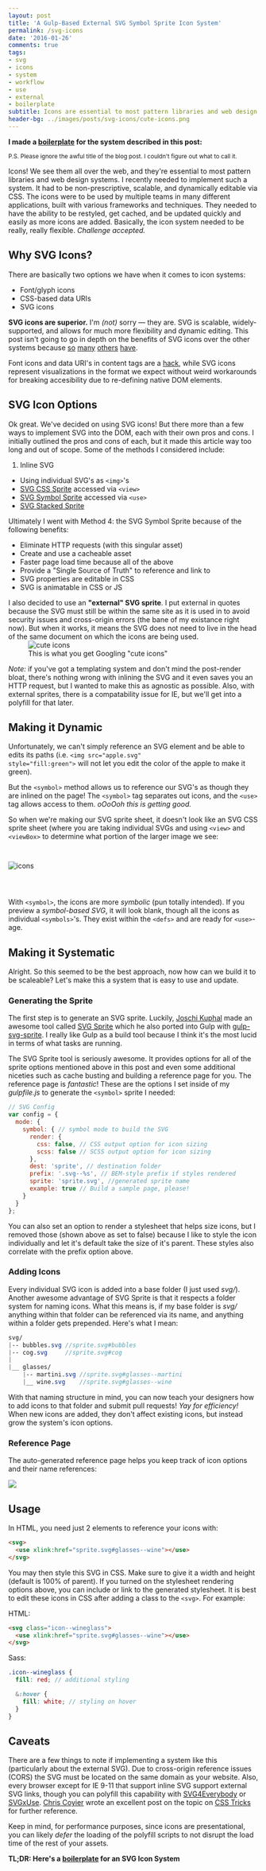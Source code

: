 ```yaml
---
layout: post
title: 'A Gulp-Based External SVG Symbol Sprite Icon System'
permalink: /svg-icons
date: '2016-01-26'
comments: true
tags:
- svg
- icons
- system
- workflow
- use
- external
- boilerplate
subtitle: Icons are essential to most pattern libraries and web design systems. Let's take a look at a scalable approach!
header-bg: ../images/posts/svg-icons/cute-icons.png
---
```


**I made a [boilerplate](https://github.com/una/svg-icon-system-boilerplate) for the system described in this post:**

<small>P.S. Please ignore the awful title of the blog post. I couldn't figure out what to call it.</small>

Icons! We see them all over the web, and they're essential to most pattern libraries and web design systems. I recently needed to implement such a system. It had to be non-prescriptive, scalable, and dynamically editable via CSS. The icons were to be used by multiple teams in many different applications, built with various frameworks and techniques. They needed to have the ability to be restyled, get cached, and be updated quickly and easily as more icons are added. Basically, the icon system needed to be really, really flexible. *Challenge accepted.*

## Why SVG Icons?

There are basically two options we have when it comes to icon systems:

- Font/glyph icons
- CSS-based data URIs
- SVG icons

**SVG icons are superior.** I'm *(not)* sorry &mdash; they are. SVG is scalable, widely-supported, and allows for much more flexibility and dynamic editing. This post isn't going to go in depth on the benefits of SVG icons over the other systems because [so](http://ianfeather.co.uk/ten-reasons-we-switched-from-an-icon-font-to-svg/) [many](http://www.sitepoint.com/icon-fonts-vs-svg-debate/) [others](https://medium.com/@webprolific/why-and-how-i-m-using-svg-over-fonts-for-icons-7241dab890f0) [have](https://css-tricks.com/icon-fonts-vs-svg/).

Font icons and data URI's in content tags are a [hack](http://una.im/Internet-is-hacks/#💁), while SVG icons represent visualizations in the format we expect without weird workarounds for breaking accesibility due to re-defining native DOM elements.

## SVG Icon Options

Ok great. We've decided on using SVG icons! But there more than a few ways to implement SVG into the DOM, each with their own pros and cons. I initially outlined the pros and cons of each, but it made this article way too long and out of scope. Some of the methods I considered include:

1. Inline SVG
* Using individual SVG's as `<img>`'s
* [SVG CSS Sprite](https://css-tricks.com/css-sprites/) accessed via `<view>`
* [SVG Symbol Sprite](https://css-tricks.com/svg-use-with-external-reference-take-2) accessed via `<use>`
* [SVG Stacked Sprite](http://simurai.com/blog/2012/04/02/svg-stacks/)

Ultimately I went with Method 4: the SVG Symbol Sprite because of the following benefits:

- Eliminate HTTP requests (with this singular asset)
- Create and use a cacheable asset
- Faster page load time because all of the above
- Provide a "Single Source of Truth" to reference and link to
- SVG properties are editable in CSS
- SVG is animatable in CSS or JS

I also decided to use an **"external" SVG sprite**. I put external in quotes because the SVG must still be within the same site as it is used in to avoid security issues and cross-origin errors (the bane of my existance right now). But when it works, it means the SVG does not need to live in the head of the same document on which the icons are being used.

<figure class="half--right" style="margin-top: -1em;">
  <img src="../../images/posts/svg-icons/cute-icons-2.jpg" alt="cute icons">
  <figcaption>This is what you get Googling "cute icons"</figcaption>
</figure>

*Note:* if you've got a templating system and don't mind the post-render bloat, there's nothing wrong with inlining the SVG and it even saves you an HTTP request, but I wanted to make this as agnostic as possible. Also, with external sprites, there is a compatability issue for IE, but we'll get into a polyfill for that later.

## Making it Dynamic

Unfortunately, we can't simply reference an SVG element and be able to edits its paths (i.e. <code>&lt;img src="apple.svg" style="fill:green"&gt;</code> will not let you edit the color of the apple to make it green).

But the `<symbol>` method allows us to reference our SVG's as though they are inlined on the page! The `<symbol>` tag separates out icons, and the `<use>` tag allows access to them. *oOoOoh this is getting good.*

So when we're making our SVG sprite sheet, it doesn't look like an SVG CSS sprite sheet (where you are taking individual SVGs and using `<view>` and `<viewBox>` to determine what portion of the larger image we see:

<img style="margin: 2em auto 3em" src="../../images/posts/svg-icons/icons.png" alt="icons">

With `<symbol>`, the icons are more *symbolic* (pun totally intended). If you preview a *symbol-based SVG*, it will look blank, though all the icons as individual `<symbols>`'s. They exist within the `<defs>` and are ready for `<use>`-age.

## Making it Systematic

Alright. So this seemed to be the best approach, now how can we build it to be scaleable? Let's make this a system that is easy to use and update.

### Generating the Sprite

The first step is to generate an SVG sprite. Luckily, [Joschi Kuphal](https://twitter.com/jkphl) made an awesome tool called [SVG Sprite](https://github.com/jkphl/svg-sprite) which he also ported into Gulp with [gulp-svg-sprite](https://github.com/jkphl/gulp-svg-sprite). I really like Gulp as a build tool because I think it's the most lucid in terms of what tasks are running.

The SVG Sprite tool is seriously awesome. It provides options for all of the sprite options mentioned above in this post and even some additional niceties such as cache busting and building a reference page for you. The reference page is *fantastic*! These are the options I set inside of my *gulpfile.js* to generate the `<symbol>` sprite I needed:

```js
// SVG Config
var config = {
  mode: {
    symbol: { // symbol mode to build the SVG
      render: {
        css: false, // CSS output option for icon sizing
        scss: false // SCSS output option for icon sizing
      },
      dest: 'sprite', // destination folder
      prefix: '.svg--%s', // BEM-style prefix if styles rendered
      sprite: 'sprite.svg', //generated sprite name
      example: true // Build a sample page, please!
    }
  }
};
```

You can also set an option to render a stylesheet that helps size icons, but I removed those (shown above as set to false) because I like to style the icon individually and let it's default take the size of it's parent. These styles also correlate with the prefix option above.

### Adding Icons

Every individual SVG icon is added into a base folder (I just used *svg/*). Another awesome advantage of SVG Sprite is that it respects a folder system for naming icons. What this means is, if my base folder is *svg/* anything within that folder can be referenced via its name, and anything within a folder gets prepended. Here's what I mean:

```scss
svg/
|-- bubbles.svg //sprite.svg#bubbles
|-- cog.svg     //sprite.svg#cog
|
|__ glasses/
    |-- martini.svg //sprite.svg#glasses--martini
    |__ wine.svg    //sprite.svg#glasses--wine

```

With that naming structure in mind, you can now teach your designers how to add icons to that folder and submit pull requests! *Yay for efficiency!* When new icons are added, they don't affect existing icons, but instead grow the system's icon options.

### Reference Page

The auto-generated reference page helps you keep track of icon options and their name references:

![](../../images/posts/svg-icons/page.png)


## Usage

In HTML, you need just 2 elements to reference your icons with:

```html
<svg>
  <use xlink:href="sprite.svg#glasses--wine"></use>
</svg>
```

You may then style this SVG in CSS. Make sure to give it a width and height (default is 100% of parent). If you turned on the stylesheet rendering options above, you can include or link to the generated stylesheet. It is best to edit these icons in CSS after adding a class to the `<svg>`. For example:

HTML:

```html
<svg class="icon--wineglass">
  <use xlink:href="sprite.svg#glasses--wine"></use>
</svg>
```

Sass:

```scss
.icon--wineglass {
  fill: red; // additional styling

  &:hover {
    fill: white; // styling on hover
  }
}
```

## Caveats

There are a few things to note if implementing a system like this (particularly about the external SVG). Due to cross-origin reference issues (CORS) the SVG must be located on the same domain as your website. Also, every browser except for IE 9-11 that support inline SVG support external SVG links, though you can polyfill this capability with [SVG4Everybody](https://github.com/jonathantneal/svg4everybody) or [SVGxUse](https://github.com/Keyamoon/svgxuse). [Chris Coyier](https://twitter.com/chriscoyier) wrote an excellent post on the topic on [CSS Tricks](https://css-tricks.com/svg-use-with-external-reference-take-2/) for further reference.

Keep in mind, for performance purposes, since icons are presentational, you can likely *defer* the loading of the polyfill scripts to not disrupt the load time of the rest of your assets.

**TL;DR: Here's a [boilerplate](https://github.com/una/svg-icon-system-boilerplate) for an SVG Icon System**